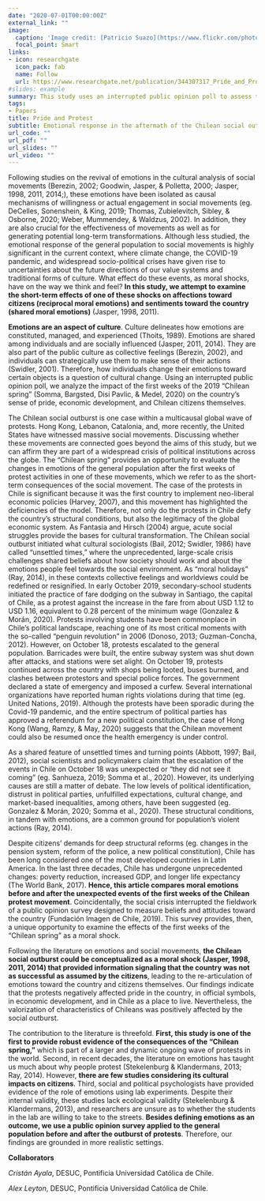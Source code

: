 ```yaml
---
date: "2020-07-01T00:00:00Z"
external_link: ""
image:
  caption: 'Image credit: [Patricio Suazo](https://www.flickr.com/photos/patricio_suazo/49544014098/in/photolist-2iu32iC-2iu31YQ-2iu5zXQ-2iu5ARZ-2iYTNj8-2ivLt9V-2ivLsVt-2ip9pqm-2jkvus8-2joB8QA-2iAq7uD-2iu2Z7Z-2iu6Jpt-2iu6LiD-2iu6GTx-2iu5zEa-2iu5Brm-2iu2XJD-2iYY63e-2iYTNvF-2iYTMY3-2ijcHsG-2ivGLpv-2ivLsmn-2ipd41z-2ip9qdU-2ipd4xb-2ipd4gV-2ipd5Xa-2ivGKHf-2hzQ5dG-2ivGLcG-2ipbZWu-2id2y2n-2id3Jg4-2id3BXC-2hCW1pC-2hJ5pAY-2hJ5pDU-2hJ1L6z-2id2E7i-2hJ1GNT-2hJ4jkP-2hJ1J4Z-2hJ1JCp-2hJ4iLY-2hJ4iU8-2hJ1KXy-2hJ1Kr3-2hJ1JxE)'
  focal_point: Smart
links:
- icon: researchgate
  icon_pack: fab
  name: Follow
  url: https://www.researchgate.net/publication/344307317_Pride_and_Protest_Emotional_response_in_the_aftermath_of_the_Chilean_social_outburst?_sg=ziOsST5ef8hARoDHnYUykYgaj2hXh-Peb7DTdTigGHNzXvhJq9RhkJ8zHVQMn_eR5wV6-L9QxCGf5NSJLeo262mIZLxRbfWl_E_cIjRx.lenyDQbALq8iunJhj0TTIbz8v83IkTW8UpwFtKV7iK87ZZXUMSa_HSvDGAXfTrbMeE-UP44m38DHPf82sossgg
#slides: example
summary: This study uses an interrupted public opinion poll to assess the effect on the moral sentiments of the general population of the first weeks of the Chilean social crisis that began in October 2019.
tags:
- Papers
title: Pride and Protest 
subtitle: Emotional response in the aftermath of the Chilean social outburst 
url_code: ""
url_pdf: ""
url_slides: ""
url_video: ""
---
```


Following studies on the revival of emotions in the cultural analysis of social movements (Berezin, 2002; Goodwin, Jasper, & Polletta, 2000; Jasper, 1998, 2011, 2014;), these emotions have been isolated as causal mechanisms of willingness or actual engagement in social movements (eg. DeCelles, Sonenshein, & King, 2019; Thomas, Zubielevitch, Sibley, & Osborne, 2020; Weber, Mummendey, & Waldzus, 2002). In addition, they are also crucial for the effectiveness of movements as well as for generating potential long-term transformations. Although less studied, the emotional response of the general population to social movements is highly significant in the current context, where climate change, the COVID-19 pandemic, and widespread socio-political crises have given rise to uncertainties about the future directions of our value systems and traditional forms of culture. What effect do these events, as moral shocks, have on the way we think and feel? **In this study, we attempt to examine the short-term effects of one of these shocks on affections toward citizens (reciprocal moral emotions) and sentiments toward the country (shared moral emotions)** (Jasper, 1998, 2011).

**Emotions are an aspect of culture**. Culture delineates how emotions are constituted, managed, and experienced (Thoits, 1989). Emotions are shared among individuals and are socially influenced (Jasper, 2011, 2014). They are also part of the public culture as collective feelings (Berezin, 2002), and individuals can strategically use them to make sense of their actions (Swidler, 2001). Therefore, how individuals change their emotions toward certain objects is a question of cultural change. Using an interrupted public opinion poll, we analyze the impact of the first weeks of the 2019 “Chilean spring” (Somma, Bargsted, Disi Pavlic, & Medel, 2020) on the country’s sense of pride, economic development, and Chilean citizens themselves. 

The Chilean social outburst  is one case within a multicausal global wave of protests. Hong Kong, Lebanon, Catalonia, and, more recently, the United States have witnessed massive social movements.  Discussing whether these movements are connected goes beyond the aims of this study, but we can affirm they are part of a widespread crisis of political institutions across the globe. The “Chilean spring” provides an opportunity to evaluate the changes in emotions of the general population after the first weeks of protest activities in one of these movements, which we refer to as the short-term consequences of the social movement. The case of the protests in Chile is significant because it was the first country to implement neo-liberal economic policies (Harvey, 2007), and this movement has highlighted the deficiencies of the model. Therefore, not only do the protests in Chile defy the country’s structural conditions, but also the legitimacy of the global economic system. As Fantasia and Hirsch (2004) argue, acute social struggles provide the bases for cultural transformation. The Chilean social outburst initiated what cultural sociologists (Bail, 2012; Swidler, 1986) have called “unsettled times,” where the unprecedented, large-scale crisis challenges shared beliefs about how society should work and about the emotions people feel towards the social environment. As “moral holidays” (Ray, 2014), in these contexts collective feelings and worldviews could be redefined or resignified.
In early October 2019, secondary-school students initiated the practice of fare dodging on the subway in Santiago, the capital of Chile, as a protest against the increase in the fare from about USD 1.12 to USD 1.16, equivalent to 0.28 percent of the minimum wage (Gonzalez & Morán, 2020). Protests involving students have been commonplace in Chile’s political landscape, reaching one of its most critical moments with the so-called “penguin revolution” in 2006 (Donoso, 2013; Guzman-Concha, 2012). However, on October 18, protests escalated to the general population.  Barricades were built, the entire subway system was shut down after attacks, and stations were set alight. On October 19, protests continued across the country with shops being looted, buses burned, and clashes between protestors and special police forces. The government declared a state of emergency and imposed a curfew. Several international organizations have reported human rights violations during that time (eg. United Nations, 2019). Although the protests have been sporadic during the Covid-19 pandemic, and the entire spectrum of political parties has approved a referendum for a new political constitution, the case of Hong Kong (Wang, Ramzy, & May, 2020) suggests that the Chilean movement could also be resumed once the health emergency is under control.

As a shared feature of unsettled times and turning points (Abbott, 1997; Bail, 2012), social scientists and policymakers claim that the escalation of the events in Chile on October 18 was unexpected or “they did not see it coming” (eg. Sanhueza, 2019; Somma et al., 2020). However, its underlying causes are still a matter of debate. The low levels of political identification, distrust in political parties, unfulfilled expectations, cultural change, and market-based inequalities, among others, have been suggested (eg. Gonzalez & Morán, 2020; Somma et al., 2020). These structural conditions, in tandem with emotions, are a common ground for population’s violent actions (Ray, 2014). 

Despite citizens’ demands for deep structural reforms (eg. changes in the pension system, reform of the police, a new political constitution), Chile has been long considered one of the most developed countries in Latin America. In the last three decades, Chile has undergone unprecedented changes: poverty reduction, increased GDP, and longer life expectancy (The World Bank, 2017). **Hence, this article compares moral emotions before and after the unexpected events of the first weeks of the Chilean protest movement**. Coincidentally, the social crisis interrupted the fieldwork of a public opinion survey designed to measure beliefs and attitudes toward the country (Fundación Imagen de Chile, 2019). This survey provides, then, a unique opportunity to examine the effects of the first weeks of the “Chilean spring” as a moral shock.

Following the literature on emotions and social movements, **the Chilean social outburst could be conceptualized as a moral shock (Jasper, 1998, 2011, 2014) that provided information signaling that the country was not as successful as assumed by the citizens**, leading to the re-articulation of emotions toward the country and citizens themselves. Our findings indicate that the protests negatively affected pride in the country, in official symbols, in economic development, and in Chile as a place to live. Nevertheless, the valorization of characteristics of Chileans was positively affected by the social outburst.

The contribution to the literature is threefold. **First, this study is one of the first to provide robust evidence of the consequences of the “Chilean spring,”** which is part of a larger and dynamic ongoing wave of protests in the world. Second, in recent decades, the literature on emotions has taught us much about why people protest (Stekelenburg & Klandermans, 2013; Ray, 2014). However, **there are few studies considering its cultural impacts on citizens**. Third, social and political psychologists have provided evidence of the role of emotions using lab experiments. Despite their internal validity, these studies lack ecological validity (Stekelenburg & Klandermans, 2013), and researchers are unsure as to whether the students in the lab are willing to take to the streets. **Besides defining emotions as an outcome, we use a public opinion survey applied to the general population before and after the outburst of protests**. Therefore, our findings are grounded in more realistic settings.

**Collaborators**

*Cristán Ayala*, DESUC, Pontificia Universidad Católica de Chile. 

*Alex Leyton*, DESUC, Pontificia Universidad Católica de Chile.


